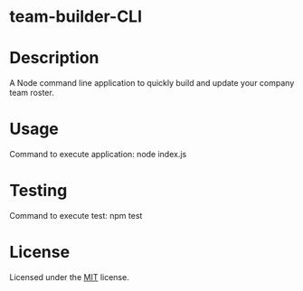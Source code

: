# team-builder-CLI

# Description
A Node command line application to quickly build and update your company team roster.

# Usage
Command to execute application: node index.js

# Testing
Command to execute test: npm test

# License
Licensed under the [MIT](https://github.com/johncosper/team-builder-CLI/blob/master/LICENSE.txt) license.
